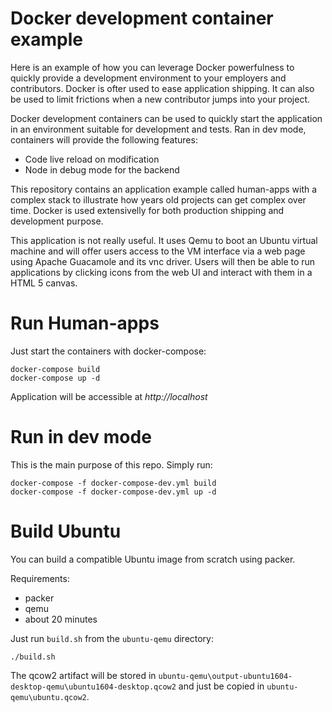 # Docker development container example

Here is an example of how you can leverage Docker powerfulness to quickly provide a development environment to your employers and contributors.
Docker is ofter used to ease application shipping. It can also be used to limit frictions when a new contributor jumps into your project.

Docker development containers can be used to quickly start the application in an environment suitable for development and tests. Ran in dev mode, containers will provide the following features:

- Code live reload on modification
- Node in debug mode for the backend

This repository contains an application example called human-apps with a complex stack to illustrate how years old projects can get complex over time. Docker is used extensivelly for both production shipping and development purpose.

This application is not really useful. It uses Qemu to boot an Ubuntu virtual machine and will offer users access to the VM interface via a web page using Apache Guacamole and its vnc driver. Users will then be able to run applications by clicking icons from the web UI and interact with them in a HTML 5 canvas.

# Run Human-apps

Just start the containers with docker-compose:

````
docker-compose build
docker-compose up -d
````

Application will be accessible at *http://localhost*

# Run in dev mode

This is the main purpose of this repo. Simply run:

````
docker-compose -f docker-compose-dev.yml build
docker-compose -f docker-compose-dev.yml up -d
````

# Build Ubuntu

You can build a compatible Ubuntu image from scratch using packer.

Requirements:
- packer
- qemu
- about 20 minutes

Just run `build.sh` from the `ubuntu-qemu` directory:

````
./build.sh
````

The qcow2 artifact will be stored in `ubuntu-qemu\output-ubuntu1604-desktop-qemu\ubuntu1604-desktop.qcow2` and just be copied in `ubuntu-qemu\ubuntu.qcow2`.
